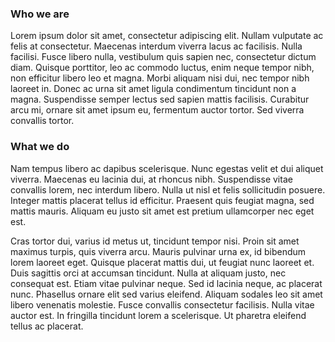 ### Who we are

Lorem ipsum dolor sit amet, consectetur adipiscing elit. Nullam vulputate ac felis at consectetur. Maecenas interdum viverra lacus ac facilisis. Nulla facilisi. Fusce libero nulla, vestibulum quis sapien nec, consectetur dictum diam. Quisque porttitor, leo ac commodo luctus, enim neque tempor nibh, non efficitur libero leo et magna. Morbi aliquam nisi dui, nec tempor nibh laoreet in. Donec ac urna sit amet ligula condimentum tincidunt non a magna. Suspendisse semper lectus sed sapien mattis facilisis. Curabitur arcu mi, ornare sit amet ipsum eu, fermentum auctor tortor. Sed viverra convallis tortor.

### What we do

Nam tempus libero ac dapibus scelerisque. Nunc egestas velit et dui aliquet viverra. Maecenas eu lacinia dui, at rhoncus nibh. Suspendisse vitae convallis lorem, nec interdum libero. Nulla ut nisl et felis sollicitudin posuere. Integer mattis placerat tellus id efficitur. Praesent quis feugiat magna, sed mattis mauris. Aliquam eu justo sit amet est pretium ullamcorper nec eget est.

Cras tortor dui, varius id metus ut, tincidunt tempor nisi. Proin sit amet maximus turpis, quis viverra arcu. Mauris pulvinar urna ex, id bibendum lorem laoreet eget. Quisque placerat mattis dui, ut feugiat nunc laoreet et. Duis sagittis orci at accumsan tincidunt. Nulla at aliquam justo, nec consequat est. Etiam vitae pulvinar neque. Sed id lacinia neque, ac placerat nunc. Phasellus ornare elit sed varius eleifend. Aliquam sodales leo sit amet libero venenatis molestie. Fusce convallis consectetur facilisis. Nulla vitae auctor est. In fringilla tincidunt lorem a scelerisque. Ut pharetra eleifend tellus ac placerat.